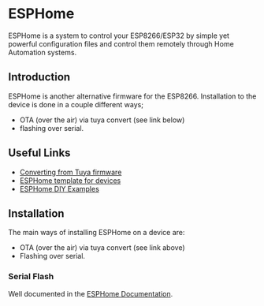 # ESPHome

ESPHome is a system to control your ESP8266/ESP32 by simple yet powerful configuration files and control them remotely through Home Automation systems.
## Introduction
ESPHome is another alternative firmware for the ESP8266.
Installation to the device is done in a couple different ways;

* OTA (over the air) via tuya convert (see link below)
* flashing over serial.

## Useful Links

* [Converting from Tuya firmware](https://esphome.io/guides/migrate_sonoff_tasmota.html)
* [ESPHome template for devices](https://esphome.io/#cookbook)
* [ESPHome DIY Examples](https://esphome.io/guides/diy.html)

## Installation
The main ways of installing ESPHome on a device are:

* OTA (over the air) via tuya convert (see link above)
* Flashing over serial.

### Serial Flash
Well documented in the [ESPHome Documentation](https://esphome.io/guides/getting_started_command_line.html). 
